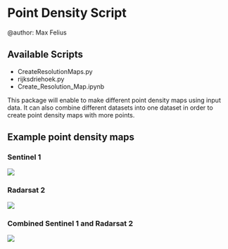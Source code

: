 # Point Density Script

@author: Max Felius

## Available Scripts
- CreateResolutionMaps.py
- rijksdriehoek.py
- Create_Resolution_Map.ipynb

This package will enable to make different point density maps using input data. It can also combine different datasets into one dataset in order to create point density maps with more points.

## Example point density maps

### Sentinel 1
![](S1.png)

### Radarsat 2
![](RSAT.png)

### Combined Sentinel 1 and Radarsat 2
![](Combined_Map.png)
